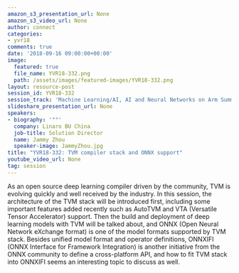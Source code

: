 ```yaml
---
amazon_s3_presentation_url: None
amazon_s3_video_url: None
author: connect
categories:
- yvr18
comments: true
date: '2018-09-16 09:00:00+00:00'
image:
  featured: true
  file_name: YVR18-332.png
  path: /assets/images/featured-images/YVR18-332.png
layout: resource-post
session_id: YVR18-332
session_track: 'Machine Learning/AI, AI and Neural Networks on Arm Summit '
slideshare_presentation_url: None
speakers:
- biography: '""'
  company: Linaro BU China
  job-title: Solution Director
  name: Jammy Zhou
  speaker-image: JammyZhou.jpg
title: "YVR18-332: TVM compiler stack and ONNX support"
youtube_video_url: None
tag: session
---
```


As an open source deep learning compiler driven by the community, TVM is evolving quickly and well received by the industry. In this session, the architecture of the TVM stack will be introduced first, including some important features added recently such as AutoTVM and VTA (Versatile Tensor Accelerator) support. Then the build and deployment of deep learning models with TVM will be talked about, and ONNX (Open Neural Network eXchange format) is one of the model formats supported by TVM stack. Besides unified model format and operator definitions, ONNXIFI (ONNX Interface for Framework Integration) is another initiative from the ONNX community to define a cross-platform API, and how to fit TVM stack into ONNXIFI seems an interesting topic to discuss as well.
